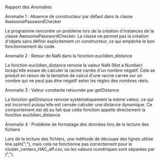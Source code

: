 Rapport des Anomalies

Anomalie 1 : Absence de constructeur par défaut dans la classe AwesomePasswordChecker

Le programme rencontre un problème lors de la création d'instances de la classe AwesomePasswordChecker. La classe ne permet pas la création d'objets sans définir explicitement un constructeur, ce qui empêche le bon fonctionnement du code. 

Anomalie 2 : Retour de NaN dans la fonction euclidien_distance

La fonction euclidien_distance renvoie la valeur NaN (Not a Number) lorsqu'elle essaie de calculer la racine carrée d'un nombre négatif. Cela se produit en raison de la tentative de calcul d'une racine carrée sur un nombre qui ne peut pas être négatif selon les règles des nombres réels. 

Anomalie 3 : Valeur constante retournée par getDistance

La fonction getDistance renvoie systématiquement la même valeur, ce qui est incorrect puisqu'elle est censée calculer une distance dynamique. Ce comportement est dû au fait que cette fonction appelle directement la fonction euclidien_distance.

Anomalie 4 : Problème de formatage des données lors de la lecture des fichiers

Lors de la lecture des fichiers, une méthode de découpe des lignes utilise line.split(";"), mais cela ne fonctionne pas correctement pour le cluster_centers_HAC_aff.csv, où les valeurs numériques sont séparées par (",").